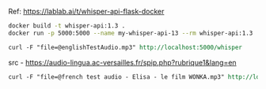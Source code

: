 Ref: https://lablab.ai/t/whisper-api-flask-docker

```sh
docker build -t whisper-api:1.3 .
docker run -p 5000:5000 --name my-whisper-api-13 --rm whisper-api:1.3
```

```rest
curl -F "file=@englishTestAudio.mp3" http://localhost:5000/whisper
```

src - https://audio-lingua.ac-versailles.fr/spip.php?rubrique1&lang=en

```rest
curl -F "file=@french test audio - Elisa - le film WONKA.mp3" http://localhost:5000/whisper-translate
```